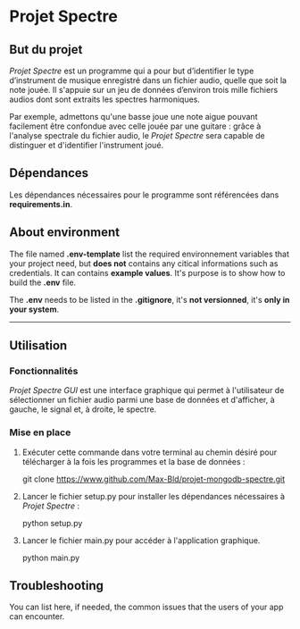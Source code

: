 # Projet Spectre

## But du projet

*Projet Spectre* est un programme qui a pour but d’identifier le type d’instrument de musique enregistré dans un fichier audio, quelle que soit la note jouée. Il s'appuie sur un jeu de données d’environ trois mille fichiers audios dont sont extraits les spectres harmoniques.

Par exemple, admettons qu'une basse joue une note aigue pouvant facilement être confondue avec celle jouée par une guitare : grâce à l'analyse spectrale du fichier audio, le *Projet Spectre* sera capable de distinguer et d'identifier l'instrument joué.

## Dépendances

Les dépendances nécessaires pour le programme sont référencées dans **requirements.in**.

## About environment

The file named **.env-template** list the required environnement variables that your project need, but **does not** contains any citical informations such as credentials. It can contains **example values**. It's purpose is to show how to build the **.env** file.

The **.env** needs to be listed in the **.gitignore**, it's **not versionned**, it's **only in your system**.

---

## Utilisation

### Fonctionnalités

*Projet Spectre GUI* est une interface graphique qui permet à l'utilisateur de sélectionner un fichier audio parmi une base de données et d'afficher, à gauche, le signal et, à droite, le spectre.

### Mise en place

1. Exécuter cette commande dans votre terminal au chemin désiré pour télécharger à la fois les programmes et la base de données :

    git clone https://www.github.com/Max-Bld/projet-mongodb-spectre.git

2. Lancer le fichier setup.py pour installer les dépendances nécessaires à *Projet Spectre* :

    python setup.py

3. Lancer le fichier main.py pour accéder à l'application graphique.

    python main.py

## Troubleshooting

You can list here, if needed, the common issues that the users of your app can encounter.
